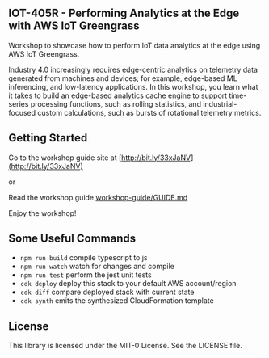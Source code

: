 ## IOT-405R - Performing Analytics at the Edge with AWS IoT Greengrass

Workshop to showcase how to perform IoT data analytics at the edge using
AWS IoT Greengrass.

Industry 4.0 increasingly requires edge-centric analytics on telemetry data
generated from machines and devices; for example, edge-based ML inferencing,
and low-latency applications. In this workshop, you learn what it takes to
build an edge-based analytics cache engine to support time-series processing
functions, such as rolling statistics, and industrial-focused custom
calculations, such as bursts of rotational telemetry metrics.

## Getting Started

Go to the workshop guide site at [http://bit.ly/33xJaNV](http://bit.ly/33xJaNV)

or

Read the workshop guide [workshop-guide/GUIDE.md](workshop-guide/GUIDE.md)

Enjoy the workshop!

## Some Useful Commands

 * `npm run build`   compile typescript to js
 * `npm run watch`   watch for changes and compile
 * `npm run test`    perform the jest unit tests
 * `cdk deploy`      deploy this stack to your default AWS account/region
 * `cdk diff`        compare deployed stack with current state
 * `cdk synth`       emits the synthesized CloudFormation template

## License

This library is licensed under the MIT-0 License. See the LICENSE file.
